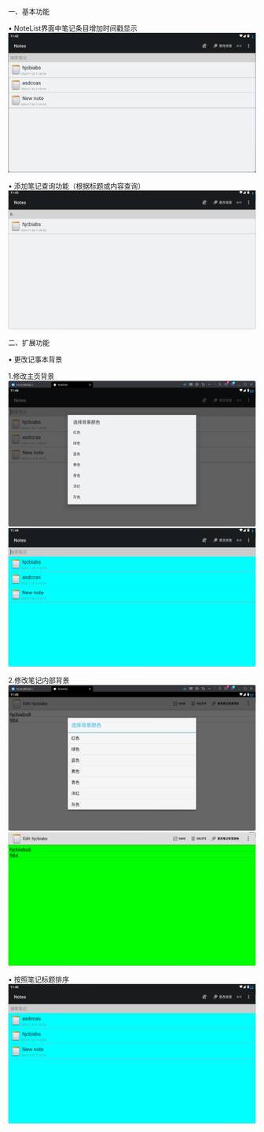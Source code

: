 一、基本功能

• NoteList界面中笔记条目增加时间戳显示
![img1](app/src/main/java/com/example/android/notepad/img_readme/img1.png)

• 添加笔记查询功能（根据标题或内容查询）
![img2](app/src/main/java/com/example/android/notepad/img_readme/img2.png)

二、扩展功能

• 更改记事本背景

1.修改主页背景
![img3_1](app/src/main/java/com/example/android/notepad/img_readme/img3_1.png)
![img3_2](app/src/main/java/com/example/android/notepad/img_readme/img3_2.png)

2.修改笔记内部背景
![img3_3](app/src/main/java/com/example/android/notepad/img_readme/img3_3.png)
![img3_4](app/src/main/java/com/example/android/notepad/img_readme/img3_4.png)

• 按照笔记标题排序
![img4](app/src/main/java/com/example/android/notepad/img_readme/img4.png)
